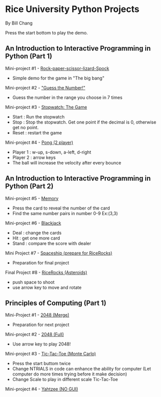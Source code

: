 # Rice University Python Projects

By Bill Chang

Press the start bottom to play the demo.
## An Introduction to Interactive Programming in Python (Part 1)
Mini-project #1 - [Rock-paper-scissor-lizard-Spock](http://www.codeskulptor.org/#user42_fzphVJAIlT_5.py)

- Simple demo for the game in "The big bang" 

Mini-project #2 - ["Guess the Number!"](http://www.codeskulptor.org/#user42_FJ3nirR7rU_8.py)

- Guess the number in the range you choose in 7 times

Mini-project #3 - [Stopwatch: The Game](http://www.codeskulptor.org/#user42_DDdDiSCTzN_5.py)

- Start : Run the stopwatch
- Stop : Stop the stopwatch. Get one point if the decimal is 0, otherwise get no point.
- Reset : restart the game

Mini-project #4 - [Pong (2 player)](http://www.codeskulptor.org/#user42_XNVKX9nAdp_9.py)

- Player 1 : w-up, s-down, a-left, d-right
- Player 2 : arrow keys
- The ball will increase the velocity after every bounce

## An Introduction to Interactive Programming in Python (Part 2)
Mini-project #5 - [Memory](http://www.codeskulptor.org/#user42_zOB3gi6hqT_24.py)

- Press the card to reveal the number of the card
- Find the same number pairs in number 0-9 Ex:(3,3)

Mini-project #6 - [Blackjack](http://www.codeskulptor.org/#user42_mpMWOBUzBDdyN10_44.py)

- Deal : change the cards
- Hit : get one more card
- Stand : compare the score with dealer

Mini Project #7 - [Spaceship (prepare for RiceRocks)](http://www.codeskulptor.org/#user42_6WHTTxqRhH_67.py)

- Preparation for final project

Final Project #8 - [RiceRocks (Asteroids)](http://www.codeskulptor.org/#user42_Na9pUFexxV_84.py)

- push space to shoot
- use arrow key to move and rotate

## Principles of Computing (Part 1)
Mini-Project #1 - [2048 (Merge)](http://www.codeskulptor.org/#user42_nQWrRtShMF_14.py)

- Preparation for next project

Mini-project #2 - [2048 (Full)](http://www.codeskulptor.org/#user42_cXxzvJevsx_33.py)

- Use arrow key to play 2048!

Mini-project #3 - [Tic-Tac-Toe (Monte Carlo)](http://www.codeskulptor.org/#user42_ieT33BfDZf_4.py)

- Press the start buttom twice
- Change NTRIALS in code can enhance the ability for computer (Let computer do more times trying before it make decision)
- Change Scale to play in different scale Tic-Tac-Toe

Mini-project #4 - [Yahtzee (NO GUI)](http://www.codeskulptor.org/#user42_KLj4XC1BPm_0.py)
